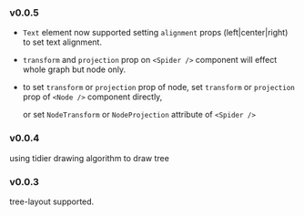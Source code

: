 ### v0.0.5
* `Text` element now supported setting `alignment` props (left|center|right) to set text alignment.

* `transform` and `projection` prop on `<Spider />` component will effect whole graph but node only.

* to set `transform` or `projection` prop of node, set `transform` or `projection` prop of `<Node />` component directly, 

  or set `NodeTransform` or `NodeProjection` attribute of `<Spider />` 


### v0.0.4
using tidier drawing algorithm to draw tree

### v0.0.3

tree-layout supported.